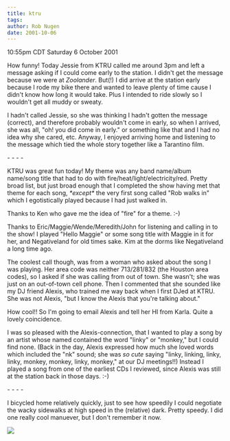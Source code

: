 ```yaml
---
title: ktru
tags: 
author: Rob Nugen
date: 2001-10-06
---
```


<title></title>
<p class=date>10:55pm CDT Saturday 6 October 2001</p>

<p>How funny!  Today Jessie from KTRU called me around 3pm and left a
message asking if I could come early to the station.  I didn't get the
message because we were at <em>Zoolander</em>.  But(!) I did arrive at
the station early because I rode my bike there and wanted to leave
plenty of time cause I didn't know how long it would take.  Plus I
intended to ride slowly so I wouldn't get all muddy or sweaty.</p>

<p>I hadn't called Jessie, so she was thinking I hadn't gotten the
message (correct), and therefore probably wouldn't come in early, so
when I arrived, she was all, "oh! you did come in early." or something
like that and I had no idea why she cared, etc.  Anyway, I enjoyed
arriving home and listening to the message which tied the whole story
together like a Tarantino film.</p>

<p>- - - -</p>

<p>KTRU was great fun today!  My theme was any band name/album
name/song title that had to do with fire/heat/light/electricity/red.
Pretty broad list, but just broad enough that I completed the show
having met that theme for each song, <em>*except*</em> the very first
song called "Rob walks in" which I egotistically played because I had
just walked in.</p>

<p>Thanks to Ken who gave me the idea of "fire" for a theme.  :-)</p>

<p>Thanks to Eric/Maggie/Wende/Meredith/John for listening and calling
in to the show!  I played "Hello Maggie" or some song title with
Maggie in it for her, and Negativeland for old times sake.  Kim at the
dorms like Negativeland a long time ago.</p>

<p>The coolest call though, was from a woman who asked about the song
I was playing.  Her area code was neither 713/281/832 (the Houston
area codes), so I asked if she was calling from out of town.  She
wasn't; she was just on an out-of-town cell phone.  Then I commented
that she sounded like my DJ friend Alexis, who trained me way back
when I first DJed at KTRU.  She was not Alexis, "but I know the Alexis
that you're talking about."</p>

<p>How cool!!  So I'm going to email Alexis and tell her HI from
Karla.  Quite a lovely coincidence.</p>

<p>I was so pleased with the Alexis-connection, that I wanted to play
a song by an artist whose named contained the word "linky" or
"monkey," but I could find none. (Back in the day, Alexis expressed
how much she loved words which included the "nk" sound; she was <em>so
cute</em> saying "linky, linking, linky, linky, monkey, monkey, linky,
monkey," at our DJ meetings!!)  Instead I played a song from one of
the earliest CDs I reviewed, since Alexis was still at the station
back in those days.  :-)</p>

<p>- - - -</p>

<p>I bicycled home relatively quickly, just to see how speedily I
could negotiate the wacky sidewalks at high speed in the (relative)
dark.  Pretty speedy.  I did one really cool manuever, but I don't
remember it now.</p>

<p><img src='/images/rob/wL-ROB.gif'/></p>

